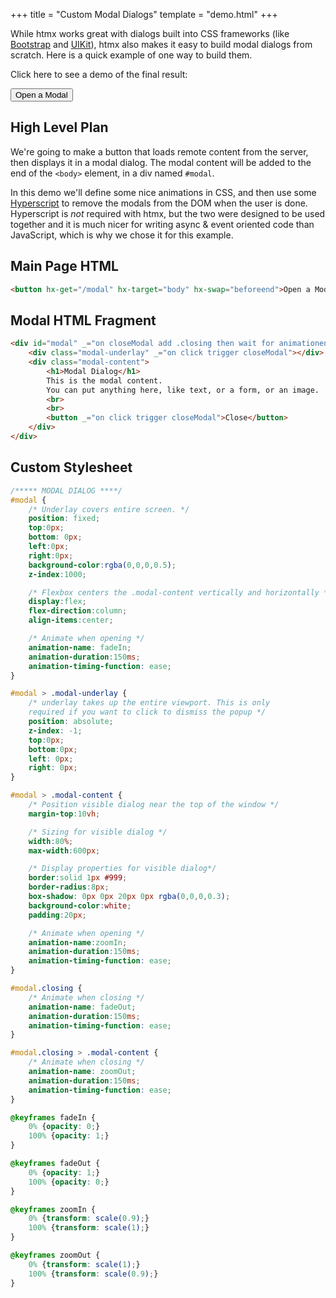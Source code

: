 +++
title = "Custom Modal Dialogs"
template = "demo.html"
+++

While htmx works great with dialogs built into CSS frameworks (like [Bootstrap](@/examples/modal-bootstrap.md) and [UIKit](@/examples/modal-uikit.md)), htmx also makes 
it easy to build modal dialogs from scratch.  Here is a quick example of one way to build them.

Click here to see a demo of the final result:

<button hx-get="/modal" hx-target="body" hx-swap="beforeend">Open a Modal</button>

## High Level Plan

We're going to make a button that loads remote content from the server, then displays it in a modal dialog.  The modal 
content will be added to the end of the `<body>` element, in a div named `#modal`.  

In this demo we'll define some nice animations in CSS, and then use some [Hyperscript](https://hyperscript.org) to remove the 
modals from the DOM when the user is done.  Hyperscript is *not* required with htmx, but the two were designed to be used
together and it is much nicer for writing async & event oriented code than JavaScript, which is why we chose it for this
example.

## Main Page HTML

```html
<button hx-get="/modal" hx-target="body" hx-swap="beforeend">Open a Modal</button>
```

## Modal HTML Fragment
```html
<div id="modal" _="on closeModal add .closing then wait for animationend then remove me">
	<div class="modal-underlay" _="on click trigger closeModal"></div>
	<div class="modal-content">
		<h1>Modal Dialog</h1>
		This is the modal content.
		You can put anything here, like text, or a form, or an image.
		<br>
		<br>
		<button _="on click trigger closeModal">Close</button>
	</div>
</div>
```

## Custom Stylesheet
```css
/***** MODAL DIALOG ****/
#modal {
	/* Underlay covers entire screen. */
	position: fixed;
	top:0px;
	bottom: 0px;
	left:0px;
	right:0px;
	background-color:rgba(0,0,0,0.5);
	z-index:1000;

	/* Flexbox centers the .modal-content vertically and horizontally */
	display:flex;
	flex-direction:column;
	align-items:center;

	/* Animate when opening */
	animation-name: fadeIn;
	animation-duration:150ms;
	animation-timing-function: ease;
}

#modal > .modal-underlay {
	/* underlay takes up the entire viewport. This is only
	required if you want to click to dismiss the popup */
	position: absolute;
	z-index: -1;
	top:0px;
	bottom:0px;
	left: 0px;
	right: 0px;
}

#modal > .modal-content {
	/* Position visible dialog near the top of the window */
	margin-top:10vh;

	/* Sizing for visible dialog */
	width:80%;
	max-width:600px;

	/* Display properties for visible dialog*/
	border:solid 1px #999;
	border-radius:8px;
	box-shadow: 0px 0px 20px 0px rgba(0,0,0,0.3);
	background-color:white;
	padding:20px;

	/* Animate when opening */
	animation-name:zoomIn;
	animation-duration:150ms;
	animation-timing-function: ease;
}

#modal.closing {
	/* Animate when closing */
	animation-name: fadeOut;
	animation-duration:150ms;
	animation-timing-function: ease;
}

#modal.closing > .modal-content {
	/* Animate when closing */
	animation-name: zoomOut;
	animation-duration:150ms;
	animation-timing-function: ease;
}

@keyframes fadeIn {
	0% {opacity: 0;}
	100% {opacity: 1;}
} 

@keyframes fadeOut {
	0% {opacity: 1;}
	100% {opacity: 0;}
} 

@keyframes zoomIn {
	0% {transform: scale(0.9);}
	100% {transform: scale(1);}
} 

@keyframes zoomOut {
	0% {transform: scale(1);}
	100% {transform: scale(0.9);}
} 
```

<script src="https://unpkg.com/htmx.org"></script>
<script src="https://unpkg.com/hyperscript.org"></script>
<script type="text/javascript">
    
    //=========================================================================
    // Fake Server Side Code
    //=========================================================================

    // routes
    init("/modal", function(request){
		return `
		<div id="modal" _="on closeModal add .closing wait for animationend then remove me">
			<div class="modal-underlay" _="on click trigger closeModal"></div>
			<div class="modal-content">
				<h1>Modal Dialog</h1>
				This is the modal content.
				You can put anything here, like text, or a form, or an image.
				<br>
				<br>
				<button _="on click trigger closeModal">Close</button>
			</div>
		</div>
		`
      });
</script>

<style>
/***** MODAL DIALOG ****/

#modal {
	/* Underlay covers entire screen. */
	position: fixed;
	top:0px;
	bottom: 0px;
	left:0px;
	right:0px;
	background-color:rgba(0,0,0,0.5);
	z-index:1000;

	/* Flexbox centers the .modal-content vertically and horizontally */
	display:flex;
	flex-direction:column;
	align-items:center;

	/* Animate when opening */
	animation-name: fadeIn;
	animation-duration:150ms;
	animation-timing-function: ease;
}

#modal > .modal-underlay {
	/* underlay takes up the entire viewport. This is only
	required if you want to click to dismiss the popup */
	position: absolute;
	z-index: -1;
	top:0px;
	bottom:0px;
	left: 0px;
	right: 0px;
}

#modal > .modal-content {
	/* Position visible dialog near the top of the window */
	margin-top:10vh;

	/* Sizing for visible dialog */
	width:80%;
	max-width:600px;

	/* Display properties for visible dialog*/
	border:solid 1px #999;
	border-radius:8px;
	box-shadow: 0px 0px 20px 0px rgba(0,0,0,0.3);
	background-color:white;
	padding:20px;

	/* Animate when opening */
	animation-name:zoomIn;
	animation-duration:150ms;
	animation-timing-function: ease;
}

#modal.closing {
	/* Animate when closing */
	animation-name: fadeOut;
	animation-duration:150ms;
	animation-timing-function: ease;
}

#modal.closing > .modal-content {
	/* Animate when closing */
	animation-name: zoomOut;
	animation-duration:150ms;
	animation-timing-function: ease;
}

@keyframes fadeIn {
	0% {opacity: 0;}
	100% {opacity: 1;}
} 

@keyframes fadeOut {
	0% {opacity: 1;}
	100% {opacity: 0;}
} 

@keyframes zoomIn {
	0% {transform: scale(0.9);}
	100% {transform: scale(1);}
} 

@keyframes zoomOut {
	0% {transform: scale(1);}
	100% {transform: scale(0.9);}
}
</style>

